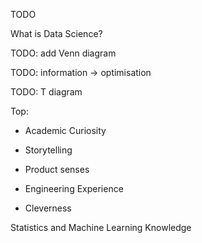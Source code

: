TODO

What is Data Science?

TODO: add Venn diagram

TODO: 
information -> optimisation

TODO: T diagram

Top:

- Academic Curiosity
- Storytelling
- Product senses

- Engineering Experience
- Cleverness

Statistics and Machine Learning Knowledge